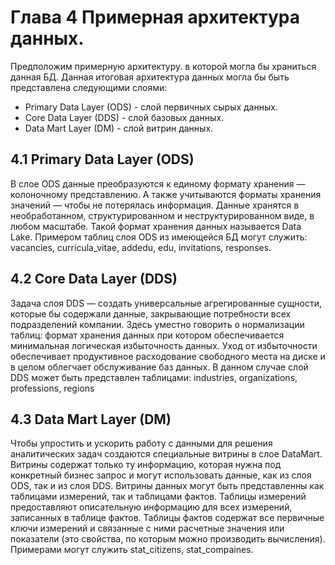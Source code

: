 # Глава 4 Примерная архитектура данных.
Предположим примерную архитектуру. в которой могла бы храниться данная БД.
Данная итоговая архитектура данных могла бы быть представлена следующими слоями: 
* Primary Data Layer (ODS) - слой первичных сырых данных.
* Core Data Layer (DDS) - слой базовых данных.
* Data Mart Layer (DM) - слой витрин данных.

## 4.1 Primary Data Layer (ODS)

В слое ODS данные преобразуются к единому формату хранения — колоночному представлению. А также учитываются форматы хранения значений — чтобы не потерялась информация. 
Данные хранятся в необработанном, структурированном и неструктурированном виде, в любом масштабе. Такой формат хранения данных называется Data Lake. 
Примером таблиц слоя ODS из имеющейся БД могут служить: vacancies, curricula_vitae, addedu, edu, invitations, responses.

## 4.2 Core Data Layer (DDS)

Задача слоя DDS — создать универсальные агрегированные сущности, которые бы содержали данные, закрывающие потребности всех подразделений компании. 
Здесь уместно говорить о нормализации таблиц: формат хранения данных при котором обеспечивается минимальная логическая избыточность данных. Уход от избыточности обеспечивает продуктивное расходование свободного места на диске и в целом облегчает обслуживание баз данных.
В данном случае слой DDS может быть представлен таблицами: industries, organizations, professions, regions

## 4.3 Data Mart Layer (DM)

Чтобы упростить и ускорить работу с данными для решения аналитических задач создаются специальные витрины в слое DataMart.
Витрины содержат только ту информацию, которая нужна под конкретный бизнес запрос и могут использовать данные, как из слоя ODS, так и из слоя DDS.
Витрины данных могут быть представленны как таблицами измерений, так и таблицами фактов. 
Таблицы измерений предоставляют описательную информацию для всех измерений, записанных в таблице фактов.
Таблицы фактов содержат все первичные ключи измерений и связанные с ними расчетные значения или показатели (это свойства, по которым можно производить вычисления).
Примерами могут служить stat_citizens, stat_compaines. 
